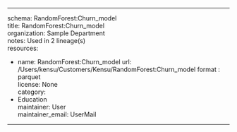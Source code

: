 


---  
schema: RandomForest:Churn_model  
title: RandomForest:Churn_model  
organization: Sample Department  
notes: Used in 2 lineage(s)  
resources:  
  - name: RandomForest:Churn_model 
    url: /Users/kensu/Customers/Kensu/RandomForest:Churn_model 
    format : parquet  
license: None  
category:
  - Education  
maintainer: User  
maintainer_email: UserMail  
---